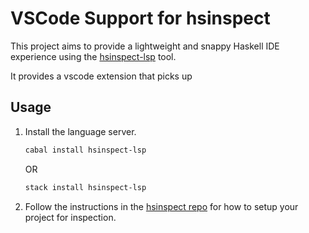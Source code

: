 # VSCode Support for hsinspect

This project aims to provide a lightweight and snappy Haskell IDE experience using the [hsinspect-lsp](https://gitlab.com/tseenshe/hsinspect) tool.

It provides a vscode extension that picks up 

## Usage

1. Install the language server.

    ```bash
    cabal install hsinspect-lsp
    ```

    OR

    ```bash
    stack install hsinspect-lsp
    ```

2. Follow the instructions in the [hsinspect repo](https://gitlab.com/tseenshe/hsinspect/-/tree/master#installation) for how to setup your project for inspection.
